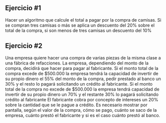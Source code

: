 ## Ejercicio #1
Hacer un algoritmo que calcule el total a pagar por la compra de camisas. Si se compran tres camisas o más se aplica un descuento del 20%
sobre el total de la compra, si son menos de tres camisas un descuento del 10%

## Ejercicio #2
Una empresa quiere hacer una compra de varias piezas de la misma clase a una fábrica de refacciones. La empresa, dependiendo del monto de la compra,
decidirá que hacer para pagar al fabricante.
Si el monto total de la compra excede de $500.000 la empresa tendrá la capacidad de invertir de su propio dinero el 55% del monto de la compra, pedir prestado al banco
un 30% y el resto lo pagará solicitando un crédito al fabricante.
Si el monto total de la compra no excede de $500.000 la empresa tendrá capacidad de invertir de su propio dinero un 70% y el restante 30% lo pagará 
solicitando crédito al fabricante
El fabricante cobra por concepto de intereses un 20% sobre la cantidad que se le pague a crédito. 
Es necesario mostrar por pantalla, según el valor de la compra, cómo se pago, cuánto se saco de la empresa, cuánto prestó el fabricante y si es el caso cuánto prestó al banco. 

